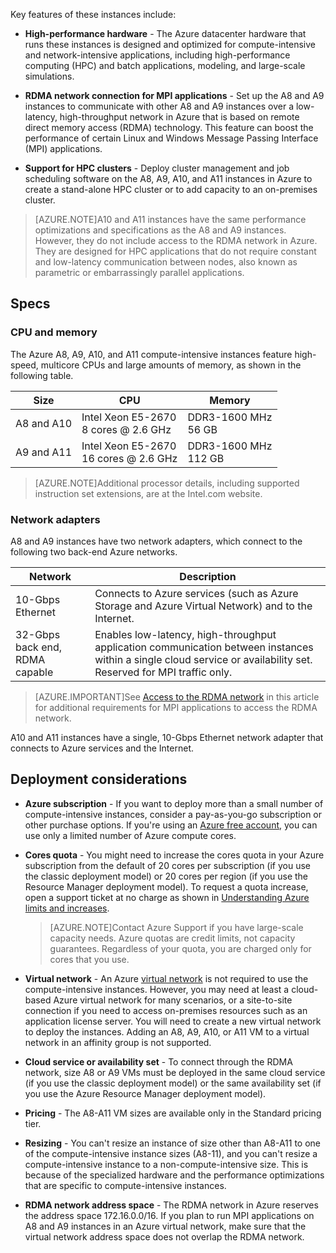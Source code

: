 
Key features of these instances include:

* **High-performance hardware** - The Azure datacenter hardware that runs these instances is designed and optimized for compute-intensive and network-intensive applications, including high-performance computing (HPC) and batch applications, modeling, and large-scale simulations.

* **RDMA network connection for MPI applications** - Set up the A8 and A9 instances to communicate with other A8 and A9 instances over a low-latency, high-throughput network in Azure that is based on remote direct memory access (RDMA) technology. This feature can boost the performance of certain Linux and Windows Message Passing Interface (MPI) applications.

* **Support for HPC clusters** - Deploy cluster management and job scheduling software on the A8, A9, A10, and A11 instances in Azure to create a stand-alone HPC cluster or to add capacity to an on-premises cluster.

>[AZURE.NOTE]A10 and A11 instances have the same performance optimizations and specifications as the A8 and A9 instances. However, they do not include access to the RDMA network in Azure. They are designed for HPC applications that do not require constant and low-latency communication between nodes, also known as parametric or embarrassingly parallel applications.


## Specs

### CPU and memory

The Azure A8, A9, A10, and A11 compute-intensive instances feature high-speed, multicore CPUs and large amounts of memory, as shown in the following table.

Size | CPU | Memory
------------- | ----------- | ----------------
A8 and A10 | Intel Xeon E5-2670<br/>8 cores @ 2.6 GHz | DDR3-1600 MHz<br/>56 GB
A9 and A11 | Intel Xeon E5-2670<br/>16 cores @ 2.6 GHz | DDR3-1600 MHz<br/>112 GB


>[AZURE.NOTE]Additional processor details, including supported instruction set extensions, are at the Intel.com website. 

### Network adapters

A8 and A9 instances have two network adapters, which connect to the following two back-end Azure networks.


Network | Description
-------- | -----------
10-Gbps Ethernet | Connects to Azure services (such as Azure Storage and Azure Virtual Network) and to the Internet.
32-Gbps back end, RDMA capable | Enables low-latency, high-throughput application communication between instances within a single cloud service or availability set. Reserved for MPI traffic only.


>[AZURE.IMPORTANT]See [Access to the RDMA network](#access-to-the-rdma-network) in this article for additional requirements for MPI applications to access the RDMA network.

A10 and A11 instances have a single, 10-Gbps Ethernet network adapter that connects to Azure services and the Internet.

## Deployment considerations

* **Azure subscription** - If you want to deploy more than a small number of compute-intensive instances, consider a pay-as-you-go subscription or other purchase options. If you're using an [Azure free account](https://azure.microsoft.com/free/), you can use only a limited number of Azure compute cores.

* **Cores quota** - You might need to increase the cores quota in your Azure subscription from the default of 20 cores per subscription (if you use the classic deployment model) or 20 cores per region (if you use the Resource Manager deployment model). To request a quota increase, open a support ticket at no charge as shown in [Understanding Azure limits and increases](https://azure.microsoft.com/blog/2014/06/04/azure-limits-quotas-increase-requests/).

    >[AZURE.NOTE]Contact Azure Support if you have large-scale capacity needs. Azure quotas are credit limits, not capacity guarantees. Regardless of your quota, you are charged only for cores that you use.

* **Virtual network** - An Azure [virtual network](/documentation/services/networking/) is not required to use the compute-intensive instances. However, you may need at least a cloud-based Azure virtual network for many scenarios, or a site-to-site connection if you need to access on-premises resources such as an application license server. You will need to create a new virtual network to deploy the instances. Adding an A8, A9, A10, or A11 VM to a virtual network in an affinity group is not supported.

* **Cloud service or availability set** - To connect through the RDMA network, size A8 or A9 VMs must be deployed in the same cloud service (if you use the classic deployment model) or the same availability set (if you use the Azure Resource Manager deployment model).

* **Pricing** - The A8-A11 VM sizes are available only in the Standard pricing tier.

* **Resizing** - You can't resize an instance of size other than A8-A11 to one of the compute-intensive instance sizes (A8-11), and you can't resize a compute-intensive instance to a non-compute-intensive size. This is because of the specialized hardware and the performance optimizations that are specific to compute-intensive instances.

* **RDMA network address space** - The RDMA network in Azure reserves the address space 172.16.0.0/16. If you plan to run MPI applications on A8 and A9 instances in an Azure virtual network, make sure that the virtual network address space does not overlap the RDMA network.





